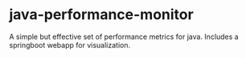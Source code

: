 # java-performance-monitor
A simple but effective set of performance metrics for java. Includes a springboot webapp for visualization.
